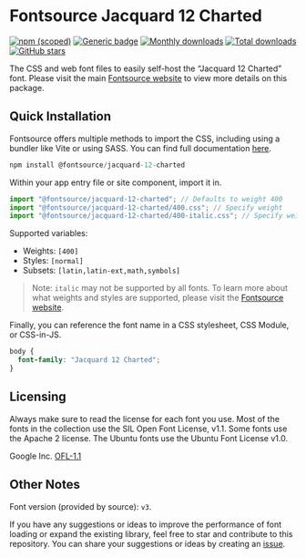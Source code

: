 # Fontsource Jacquard 12 Charted

[![npm (scoped)](https://img.shields.io/npm/v/@fontsource/jacquard-12-charted?color=brightgreen)](https://www.npmjs.com/package/@fontsource/jacquard-12-charted) [![Generic badge](https://img.shields.io/badge/fontsource-passing-brightgreen)](https://github.com/fontsource/fontsource) [![Monthly downloads](https://badgen.net/npm/dm/@fontsource/jacquard-12-charted)](https://github.com/fontsource/fontsource) [![Total downloads](https://badgen.net/npm/dt/@fontsource/jacquard-12-charted)](https://github.com/fontsource/fontsource) [![GitHub stars](https://img.shields.io/github/stars/fontsource/fontsource.svg?style=social&label=Star)](https://github.com/fontsource/fontsource/stargazers)

The CSS and web font files to easily self-host the “Jacquard 12 Charted” font. Please visit the main [Fontsource website](https://fontsource.org/fonts/jacquard-12-charted) to view more details on this package.

## Quick Installation

Fontsource offers multiple methods to import the CSS, including using a bundler like Vite or using SASS. You can find full documentation [here](https://fontsource.org/docs/getting-started/introduction).

```javascript
npm install @fontsource/jacquard-12-charted
```

Within your app entry file or site component, import it in.

```javascript
import "@fontsource/jacquard-12-charted"; // Defaults to weight 400
import "@fontsource/jacquard-12-charted/400.css"; // Specify weight
import "@fontsource/jacquard-12-charted/400-italic.css"; // Specify weight and style
```

Supported variables:
- Weights: `[400]`
- Styles: `[normal]`
- Subsets: `[latin,latin-ext,math,symbols]`

> Note: `italic` may not be supported by all fonts. To learn more about what weights and styles are supported, please visit the [Fontsource website](https://fontsource.org/fonts/jacquard-12-charted).

Finally, you can reference the font name in a CSS stylesheet, CSS Module, or CSS-in-JS.

```css
body {
  font-family: "Jacquard 12 Charted";
}
```

## Licensing
Always make sure to read the license for each font you use. Most of the fonts in the collection use the SIL Open Font License, v1.1. Some fonts use the Apache 2 license. The Ubuntu fonts use the Ubuntu Font License v1.0.

Google Inc.
[OFL-1.1](http://scripts.sil.org/OFL)

## Other Notes
Font version (provided by source): `v3`.

If you have any suggestions or ideas to improve the performance of font loading or expand the existing library, feel free to star and contribute to this repository. You can share your suggestions or ideas by creating an [issue](https://github.com/fontsource/fontsource/issues).